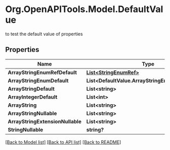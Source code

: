 # Org.OpenAPITools.Model.DefaultValue
to test the default value of properties

## Properties

Name | Type | Description | Notes
------------ | ------------- | ------------- | -------------
**ArrayStringEnumRefDefault** | [**List&lt;StringEnumRef&gt;**](StringEnumRef.md) |  | [optional] 
**ArrayStringEnumDefault** | **List&lt;DefaultValue.ArrayStringEnumDefaultEnum&gt;** |  | [optional] 
**ArrayStringDefault** | **List&lt;string&gt;** |  | [optional] 
**ArrayIntegerDefault** | **List&lt;int&gt;** |  | [optional] 
**ArrayString** | **List&lt;string&gt;** |  | [optional] 
**ArrayStringNullable** | **List&lt;string&gt;** |  | [optional] 
**ArrayStringExtensionNullable** | **List&lt;string&gt;** |  | [optional] 
**StringNullable** | **string?** |  | [optional] 

[[Back to Model list]](../README.md#documentation-for-models) [[Back to API list]](../README.md#documentation-for-api-endpoints) [[Back to README]](../README.md)

